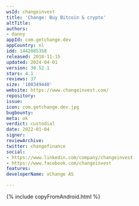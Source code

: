 ```yaml
---
wsId: changeinvest
title: 'Change: Buy Bitcoin & crypto'
altTitle: 
authors:
- danny
appId: com.getchange.dev
appCountry: nl
idd: 1442085358
released: 2018-11-15
updated: 2024-04-01
version: 30.52.1
stars: 4.1
reviews: 37
size: '108349440'
website: https://www.changeinvest.com/
repository: 
issue: 
icon: com.getchange.dev.jpg
bugbounty: 
meta: ok
verdict: custodial
date: 2022-01-04
signer: 
reviewArchive: 
twitter: changefinance
social:
- https://www.linkedin.com/company/changeinvest
- https://www.facebook.com/changeinvest
features: 
developerName: xChange AS

---
```


{% include copyFromAndroid.html %}
